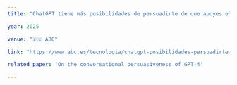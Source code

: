 ```yaml
---
title: "ChatGPT tiene más posibilidades de persuadirte de que apoyes el aborto o las drogas que una persona"

year: 2025

venue: "🇪🇸 ABC"

link: "https://www.abc.es/tecnologia/chatgpt-posibilidades-persuadirte-apoyes-aborto-drogas-persona-20250519152942-nt.html?ref=https%3A%2F%2Fwww.abc.es%2Ftecnologia%2Fchatgpt-posibilidades-persuadirte-apoyes-aborto-drogas-persona-20250519152942-nt.html"

related_paper: 'On the conversational persuasiveness of GPT-4'

---
```


